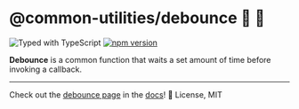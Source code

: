 # @common-utilities/debounce 🧰 🏓

![Typed with TypeScript](https://flat.badgen.net/badge/icon/Typed?icon=typescript&label&labelColor=blue&color=555555)
[![npm version](https://badge.fury.io/js/%40common-utilities%2Fdebounce.svg)](https://badge.fury.io/js/%40common-utilities%2Fdebounce)

**Debounce** is a common function that waits a set amount of time before invoking a callback.

---

Check out the [debounce page](https://www.common-utilities.com/utilities/packages/debounce) in the [docs](https://www.common-utilities.com)! 👋  License, MIT

